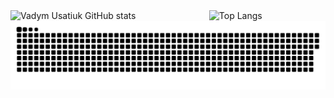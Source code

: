 

<!--
**vadym-usatiuk/vadym-usatiuk** is a ✨ _special_ ✨ repository because its `README.md` (this file) appears on your GitHub profile.

Here are some ideas to get you started:

- 🔭 I’m currently working on ...
- 🌱 I’m currently learning ...
- 👯 I’m looking to collaborate on ...
- 🤔 I’m looking for help with ...
- 💬 Ask me about ...
- 📫 How to reach me: ...
- 😄 Pronouns: ...
- ⚡ Fun fact: ...
-->

<div style="display: flex; justify-content: space-between;">
    <img src="https://github-readme-stats.vercel.app/api?username=vadym-usatiuk&show_icons=true&hide=stars,issues,contribs&theme=transparent" alt="Vadym Usatiuk GitHub stats" width="512px">
    <img src="https://github-readme-stats.vercel.app/api/top-langs/?username=vadym-usatiuk&layout=compact" alt="Top Langs" width="300px">
</div>

<picture>
  <source media="(prefers-color-scheme: dark)" srcset="https://raw.githubusercontent.com/vadym-usatiuk/vadym-usatiuk/output/github-contribution-grid-snake-dark.svg">
  <source media="(prefers-color-scheme: light)" srcset="https://raw.githubusercontent.com/vadym-usatiuk/vadym-usatiuk/output/github-contribution-grid-snake.svg">
  <img alt="github contribution grid snake animation" src="https://raw.githubusercontent.com/vadym-usatiuk/vadym-usatiuk/output/github-contribution-grid-snake.svg">
</picture>
